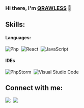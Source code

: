 ### Hi there, I'm [QRAWLESS](https://www.instagram.com/qrawless) 👋



## Skills:

#### Languages:

![Php](https://img.shields.io/badge/PHP-00000F?style=for-the-badge&logo=php)&nbsp;
![React](https://img.shields.io/badge/React-00000F?style=for-the-badge&logo=react)&nbsp;
![JavaScript](https://img.shields.io/badge/JAVASCRIPT-00000F?style=for-the-badge&logo=javascript)&nbsp;

#### IDEs

![PhpStorm](https://img.shields.io/badge/PhpStorm-af2eff.svg?style=for-the-badge&logo=phpstorm)&nbsp;
![Visual Studio Code](https://img.shields.io/badge/Visual%20Studio%20Code-0078d7.svg?style=for-the-badge&logo=visual-studio-code)&nbsp;


## Connect with me:

<p align = "center">

  [<img src="https://img.shields.io/badge/linkedin-000000.svg?&style=for-the-badge&logo=linkedin" />](https://www.linkedin.com/in/serhan-adalıoğlu-576a09188)&nbsp;
  [<img src="https://img.shields.io/badge/instagram-000000.svg?&style=for-the-badge&logo=instagram" />](https://instagram.com/qrawless)&nbsp;

</p>
